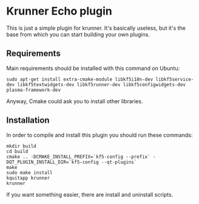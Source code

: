 # Krunner Echo plugin

This is just a simple plugin for krunner. It's basically useless, but it's the base from which you can start building your own plugins.

## Requirements ##

Main requirements should be installed with this command on Ubuntu:
```
sudo apt-get install extra-cmake-module libkf5i18n-dev libkf5service-dev libkf5textwidgets-dev libkf5runner-dev libkf5configwidgets-dev plasma-framework-dev
```
Anyway, Cmake could ask you to install other libraries.

## Installation ##
In order to compile and install this plugin you should run these commands:
```
mkdir build
cd build
cmake .. -DCMAKE_INSTALL_PREFIX=`kf5-config --prefix` -DQT_PLUGIN_INSTALL_DIR=`kf5-config --qt-plugins`
make 
sudo make install
kquitapp krunner
krunner
```
If you want something easier, there are install and uninstall scripts.
